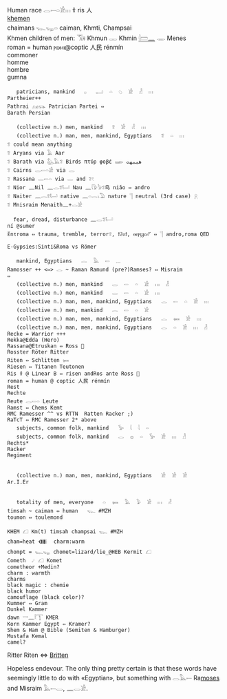 Human race 𓂋𓍿𓏏𓀀𓏥 𐀪 ris 人  
[khem](Khem)[en](men)  
chaimans 𓆊𓆌𓏏 caiman, Khmti, Champsai  
Khmen children of men: 𓃝 Khmun 𓋉 Khmin [𓇋𓏠𓈖](Amen) 𓋊 Menes  
roman = human ⲣⲱⲙⲓ@coptic  人民 rénmín  
commoner  
homme  
hombre  
gumna  

```  
   patricians, mankind   𓊪   𓂝  𓏏  𓆇  𓀀  𓁐  𓏥  
Partheier++  
Pathrai 𓃭𓃮 Patrician Partei ⇔  
Barath Persian  

   (collective n.) men, mankind   𓆂  𓀀  𓁐  𓏥  
   (collective n.) man, men, mankind, Egyptians   𓆂  𓏏  𓏥  
𓆂 could mean anything  
𓆂 Aryans via 𓄿 Aar  
𓆂 Barath via 𓅽𓅓𓆂 Birds πτύρ φοβέ 𓆃 هیبهت  
𓆂 Cairns 𓂋𓍿𓏏𓀀 via 𓂋  
𓆂 Rassana 𓂋𓍿𓏏 via 𓂋 and 𓆂𓏲  
𓆂 Nior 𓈖Nil 𓈖𓂋𓆂𓂡 Nau 𓈖𓇋𓅱𓅦𓆂鸟 niǎo ⇔ andro  
𓆂 Naiter 𓈖𓂋𓆂𓂡 native 𓈖𓏏𓂋𓏯𓅐 nature 𓊹 neutral (3rd case) 𓇶  
𓆂 Mnisraim Menaith𓈖+𓂋𓀀  

  fear, dread, disturbance 𓈖𓂋𓆂𓂡  
ní @sumer  
ἔnτrοma ⇔ trauma, tremble, terror𓆂, ϯϩⲟϯ, ⲑⲉⲣϣⲟ⳼ ⇔ 𓊹 andro,roma QED  

E-Gypsies:Sinti&Roma vs Römer  

   mankind, Egyptians   𓂋  𓅓  𓍿  𓈓  
Ramosser ++ <⇔> 𓂋 ~ Raman Ramund (pre?)Ramses? ⇔ Misraim  
⇔  
   (collective n.) men, mankind   𓂋  𓍿  𓏏  𓀀  𓏥  𓁐  
   (collective n.) men, mankind   𓂋  𓍿  𓏏  𓀀  𓏥  
   (collective n.) man, men, mankind, Egyptians   𓂋  𓍿  𓏏  𓀀  𓏥  
   (collective n.) men, mankind   𓂋  𓍿  𓏏  𓀀  
   (collective n.) man, men, mankind, Egyptians   𓂋  𓍃  𓀀  𓏥  
   (collective n.) man, men, mankind, Egyptians   𓂋  𓏏  𓀀  𓏥  𓁐  
Recke = Warrior +++  
Rekka@Edda (Hero)  
Rassana@Etruskan ⇔ Ross 🐎  
Rosster Röter Ritter  
Riten ⇔ Schlitten 𓍃  
Riesen ⇔ Titanen Teutonen  
Ris 𐀪 @ Linear B ⇔ risen andRos ante Ross 🐎  
roman = human @ coptic 人民 rénmín  
Rest  
Rechte  
Reute 𓂋𓍿𓏏 Leute  
Ramst ⇔ Chems Kemt  
RMC Ramesser ^^ vs RTTN  Ratten Racker ;)  
RaTcT ⇔ RMC Ramesser 2* above  
   subjects, common folk, mankind   𓅚  𓇋  𓇋  𓏏  
   subjects, common folk, mankind   𓂋  𓐍  𓏏  𓅚  𓀀  𓏥  𓁐  
Rechts*  
Racker  
Regiment  


   (collective n.) man, men, mankind, Egyptians   𓀀  𓀀  𓀀  
Ar.I.Er  


   totality of men, everyone   𓏏  𓍃  𓅓  𓅱  𓀀  𓏥  𓁐  
timsah ~ caiman ⇔ human   𓆊 #MZH  
toumon ⇔ toulemond  
```  


```  
KHEM 𓆎 Km(t) timsah champsai 𓆊 #MZH  
cham=heat 𒈪  charm:warm  
chompt = 𓆊𓆌 chomet=lizard/lie_@HEB Kermit 𓆎  
Cometh  ☄ 𓆎 Komet  
cometheor +Medin?  
charm : warmth  
charms  
black magic : chemie  
black humor  
camouflage (black color)?  
Kummer ⇔ Gram  
Dunkel Kammer  
dawn 𓎡𓈖𓎛𓇰 KMER  
Korn Kammer Egypt ⇔ Kramer?  
Shem & Ham @ Bible (Semiten & Hamburger)  
Mustafa Kemal  
camel?  
```  
Ritter Riten ⇔ [Britten](Ba)  

Hopeless endevour. The only thing pretty certain is that these words have seemingly little to do with «Egyptian», but something with 𓂋𓅓𓍿 Ra[moses](Moses) and Misraim 𓅓𓍿𓂋, 𓈖𓂋𓀀.  

